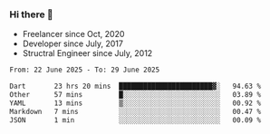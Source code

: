### Hi there 👋

- Freelancer since Oct, 2020
- Developer since July, 2017
- Structral Engineer since July, 2012

<!--START_SECTION:waka-->

```txt
From: 22 June 2025 - To: 29 June 2025

Dart       23 hrs 20 mins  ███████████████████████▓░   94.63 %
Other      57 mins         █░░░░░░░░░░░░░░░░░░░░░░░░   03.89 %
YAML       13 mins         ▒░░░░░░░░░░░░░░░░░░░░░░░░   00.92 %
Markdown   7 mins          ░░░░░░░░░░░░░░░░░░░░░░░░░   00.47 %
JSON       1 min           ░░░░░░░░░░░░░░░░░░░░░░░░░   00.09 %
```

<!--END_SECTION:waka-->
